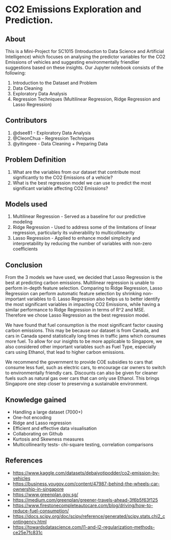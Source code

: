 # CO2 Emissions Exploration and Prediction. 
## **About** ##

This is a Mini-Project for SC1015 (Introduction to Data Science and Artificial Intelligence) which focuses on analysing the predictor variables for the CO2 Emissions of vehicles and suggesting environmentally friendlier suggestions based on these insights. Our Jupyter notebook consists of the following:
1. Introduction to the Dataset and Problem
2. Data Cleaning
3. Exploratory Data Analysis
4. Regression Techniques (Multilinear Regression, Ridge Regression and Lasso Regression)

## **Contributors** ##
1. @dsee81 - Exploratory Data Analysis
2. @CleonChua - Regression Techniques
3. @yitingeee - Data Cleaning + Preparing Data

## **Problem Definition** ##
1. What are the variables from our dataset that contribute most significantly to the CO2 Emissions of a vehicle?
2. What is the best regression model we can use to predict the most significant variable affecting CO2 Emissions? 

## **Models used** ##
1. Multilinear Regression - Served as a baseline for our predictive modeling
2. Ridge Regression - Used to address some of the limitations of linear regression, particularly its vulnerability to multicollinearity
3. Lasso Regression - Applied to enhance model simplicity and interpretability by reducing the number of variables with non-zero coefficients

## **Conclusion** ##

From the 3 models we have used, we decided that Lasso Regression is the best at predicting carbon emissions. Multilinear regression is unable to perform in-depth feature selection. Comparing to Ridge Regression, Lasso Regression can perform automatic feature selection by shrinking non-important variables to 0. Lasso Regression also helps us to better identify the most significant variables in impacting CO2 Emissions, while having a similar performance to Ridge Regression in terms of R^2 and MSE. Therefore we chose Lasso Regression as the best regression model.

We have found that fuel consumption is the most significant factor causing carbon emissions. This may be because our dataset is from Canada, and cars in Canada spend statistically long times in traffic jams which consumes more fuel. To allow for our insights to be more applicable to Singapore, we also considered other important variables such as Fuel Type, especially cars using Ethanol, that lead to higher carbon emissions.

We recommend the government to provide COE subsidies to cars that consume less fuel, such as electric cars, to encourage car owners to switch to environmentally friendly cars. Discounts can also be given for cleaner fuels such as natural gas over cars that can only use Ethanol. This brings Singapore one step closer to preserving a sustainable environment. 

## **Knowledge gained** ##
- Handling a large dataset (7000+)
- One-hot encoding
- Ridge and Lasso regression
- Efficient and effective data visualisation
- Collaborating on Github
- Kurtosis and Skewness measures
- Multicollinearity tests- chi-square testing, correlation comparisons


## **References** ##
- https://www.kaggle.com/datasets/debajyotipodder/co2-emission-by-vehicles
- https://business.yougov.com/content/47987-behind-the-wheels-car-ownership-in-singapore
- https://www.greenplan.gov.sg/
- https://medium.com/greenplan/greener-travels-ahead-3f6b5f63f125
- https://www.firestonecompleteautocare.com/blog/driving/how-to-reduce-fuel-consumption/
- https://docs.scipy.org/doc/scipy/reference/generated/scipy.stats.chi2_contingency.html
- https://towardsdatascience.com/l1-and-l2-regularization-methods-ce25e7fc831c

